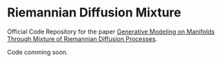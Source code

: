 # Riemannian Diffusion Mixture

Official Code Repository for the paper [Generative Modeling on Manifolds Through Mixture of Riemannian Diffusion Processes](https://arxiv.org/abs/2310.07216).

Code comming soon.